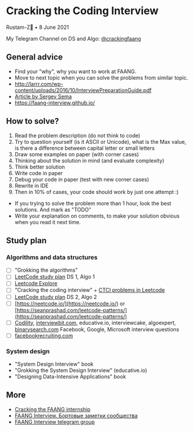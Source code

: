 # Cracking the Coding Interview 

Rustam-Z🚀 • 8 June 2021

My Telegram Channel on DS and Algo: [@crackingfaang](https://t.me/crackingfaang)


## General advice
- Find your "why", why you want to work at FAANG.
- Move to next topic when you can solve the problems from similar topic. 
- http://larrr.com/wp-content/uploads/2016/10/InterviewPreparationGuide.pdf
- [Article by Sergey Sema](https://dou.ua/lenta/articles/google-interview/)
- https://faang-interview.github.io/


## How to solve?
1. Read the problem description (do not think to code)
2. Try to question yourself (is it ASCII or Unicode), what is the Max value, is there a difference between capital letter or small letters
3. Draw some examples on paper (with corner cases)
4. Thinking about the solution in mind (and evaluate complexity)
5. Think better solution
6. Write code in paper
7. Debug your code in paper (test with new corner cases)
8. Rewrite in IDE
9. Then in 10% of cases, your code should work by just one attempt :)

- If you trying to solve the problem more than 1 hour, look the best solutions. And mark as "TODO"
- Write your explanation on comments, to make your solution obvious when you read it next time.

## Study plan
### Algorithms and data structures
- [ ] "Grokking the algorithms"
- [ ] [LeetCode study plan](https://leetcode.com/study-plan/) DS 1, Algo 1
- [ ] [Leetcode Explore](https://leetcode.com/explore/)
- [ ] "Cracking the coding interview" + [CTCI problems in Leetcode](https://leetcode.com/discuss/general-discussion/1152824/cracking-the-coding-interview-6th-edition-in-leetcode)
- [ ] [LeetCode study plan](https://leetcode.com/study-plan/) DS 2, Algo 2
- [ ] [https://neetcode.io/](https://neetcode.io/) or [https://seanprashad.com/leetcode-patterns/](https://seanprashad.com/leetcode-patterns/)
- [ ] [Codility](https://app.codility.com/programmers/lessons/), [interviewbit.com](https://www.interviewbit.com/courses/programming/), educative.io, interviewcake, algoexpert, [binarysearch.com](https://binarysearch.com/problems) Facebook, Google, Microsoft interview questions
- [ ] [facebookrecruiting.com](https://www.facebookrecruiting.com/portal/interview_prep_hub)

### System design
- "System Design Interview" book
- "Grokking the System Design Interview" (educative.io)
- "Designing Data-Intensive Applications" book

## More
- [Cracking the FAANG internship](https://gist.github.com/kwojcicki/fe916e8a12dd2abea68d772d740daf29)
- [FAANG Interview. Бортовые заметки сообщества](https://docs.google.com/document/d/1RKzJA7UHj3UKMFxK4Bluy-gB7Sf2fk0mUlCPs76Z07k/edit#)
- [FAANG Interview telegram group](https://t.me/FaangInterview)


<!-- Welcome to Cracking FAANG!

My study plan:
- #algorithms, #systems_design and #behavior

- Nodir's advice https://t.me/crackingfaang/285
- Smns advice https://t.me/FaangInterviewChannel/58

- https://t.me/faang_materials
- https://t.me/FaangInterviewChannel

Smth should be here:
    - Google
    - Facebook **
    - Microsoft **
    - Amazon 
    - OpenAI
    - Databricks
    - Bloomberg

https://t.me/FaangDataScience/436
"Хорошая мастер программа и стажировка по нужной теме + хорошая подготовка может принести офер джуниора в амазон." - @elena_12321
-->
